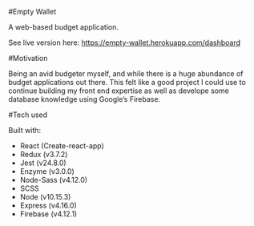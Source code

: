 #Empty Wallet

A web-based budget application. 

See live version here: https://empty-wallet.herokuapp.com/dashboard

#Motivation

Being an avid budgeter myself, and while there is a huge abundance of budget applications out there. This felt like a good project I could use to continue building my front end expertise as well as develope some database knowledge using Google’s Firebase.

#Tech used

Built with: 
 - React (Create-react-app)
 - Redux (v3.7.2)
 - Jest (v24.8.0)
 - Enzyme (v3.0.0)
 - Node-Sass (v4.12.0)
 - SCSS
 - Node (v10.15.3)
 - Express (v4.16.0) 
 - Firebase (v4.12.1)
